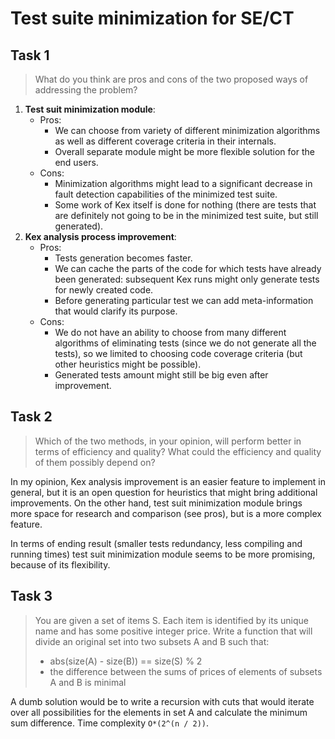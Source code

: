 # Test suite minimization for SE/CT

## Task 1

> What do you think are pros and cons of the two proposed ways of addressing the problem?

1. **Test suit minimization module**:
   - Pros:
     - We can choose from variety of different minimization algorithms as well as different coverage criteria in their internals.
     - Overall separate module might be more flexible solution for the end users. 
   - Cons:
     - Minimization algorithms might lead to a significant decrease in fault detection capabilities of the minimized test suite.
     - Some work of Kex itself is done for nothing (there are tests that are definitely not going to be in the minimized test suite, but still generated).
2. **Kex analysis process improvement**:
    - Pros:
      - Tests generation becomes faster.
      - We can cache the parts of the code for which tests have already been generated: subsequent Kex runs might only generate tests for newly created code.
      - Before generating particular test we can add meta-information that would clarify its purpose.
    - Cons:
      - We do not have an ability to choose from many different algorithms of eliminating tests (since we do not generate all the tests), so we limited to choosing code coverage criteria (but other heuristics might be possible).
      - Generated tests amount might still be big even after improvement.

## Task 2

> Which of the two methods, in your opinion, will perform better in terms of efficiency and quality? What could the efficiency and quality of them possibly depend on?

In my opinion, Kex analysis improvement is an easier feature to implement in general, but it is an open question for heuristics that might bring additional improvements. On the other hand, test suit minimization module brings more space for research and comparison (see pros), but is a more complex feature.

In terms of ending result (smaller tests redundancy, less compiling and running times) test suit minimization module seems to be more promising, because of its flexibility.

## Task 3

> You are given a set of items S. Each item is identified by its unique name and has some positive integer price. Write a function that will divide an original set into two subsets A and B such that:
> - abs(size(A) - size(B)) == size(S) % 2
> - the difference between the sums of prices of elements of subsets A and B is minimal

A dumb solution would be to write a recursion with cuts that would iterate over all possibilities for the elements in set A and calculate the minimum sum difference. Time complexity `O*(2^(n / 2))`. 